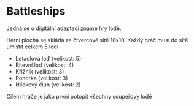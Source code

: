 # Battleships

Jedná se o digitální adaptaci známé hry lodě.

Herní plocha se skládá ze čtvercové sítě 10x10.
Každý hráč musí do sítě umístít celkem 5 lodí
- Letadlová loď (velikost: 5)
- Bitevní loď (velikost: 4)
- Křižník (velikost: 3)
- Ponorka (velikost: 3)
- Hlídkový člun (velikost: 2)

Cílem hráče je jako první potopit všechny soupeřovy lodě
